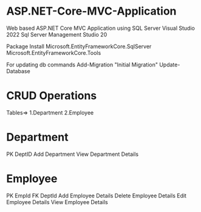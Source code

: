 # ASP.NET-Core-MVC-Application
Web based ASP.NET Core MVC Application using SQL Server
Visual Studio 2022
Sql Server Management Studio 20

Package Install
Microsoft.EntityFrameworkCore.SqlServer
Microsoft.EntityFrameworkCore.Tools

For updating db commands 
Add-Migration "Initial Migration"
Update-Database

# CRUD Operations
Tables=> 1.Department 2.Employee

# Department 
PK DeptID
Add Department
View Department Details

# Employee
PK EmpId    FK DeptId
Add Employee Details
Delete Employee Details
Edit Employee Details
View Employee Details


